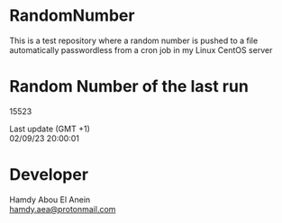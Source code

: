 # RandomNumber    
This is a test repository where a random number is pushed to a file automatically passwordless from a cron job in my Linux CentOS server    
# Random Number of the last run   
15523
      
Last update (GMT +1)    
02/09/23 20:00:01
# Developer    
Hamdy Abou El Anein   
hamdy.aea@protonmail.com
